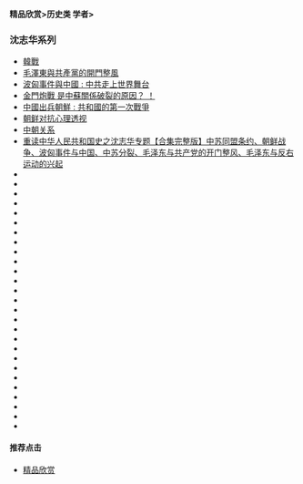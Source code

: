 #### 精品欣赏>历史类 学者>

### 沈志华系列

- [韓戰](https://youtu.be/437AzZLXcWE)
- [毛澤東與共產黨的開門整風 ](https://youtu.be/6e2FLQqSVcs)
- [波匈事件與中國 : 中共走上世界舞台](https://youtu.be/S5FQr5J6AuU)
- [金門炮戰 是中蘇關係破裂的原因？ ！](https://youtu.be/l9z-PZQq2N4)
- [中國出兵朝鮮 : 共和國的第一次戰爭](https://youtu.be/JZJX1GAqQrY)
- [朝鲜对抗心理透视](https://youtu.be/H78AdCMi7t8)
- [中朝关系](https://youtu.be/DysWD2leJ5I)
- [重读中华人民共和国史之沈志华专题【合集完整版】中苏同盟条约、朝鲜战争、波匈事件与中国、中苏分裂、毛泽东与共产党的开门整风、毛泽东与反右运动的兴起](https://youtu.be/oHBkKw6mKFk)
- []()
- []()
- []()
- []()
- []()
- []()
- []()
- []()
- []()
- []()
- []()
- []()
- []()
- []()
- []()
- []()
- []()
- []()
- []()
- []()
- []()
- []()
- []()
- []()
- []()
- []()
- []()

#### 推荐点击
- [精品欣赏](https://summer200.github.io/content/main)

